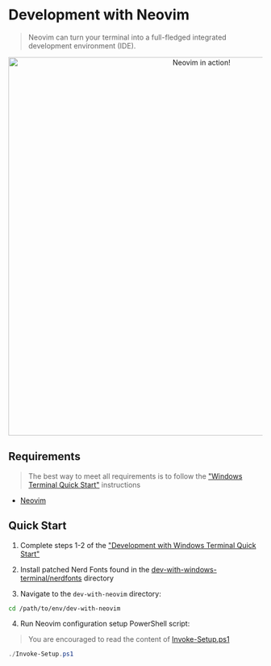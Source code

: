 Development with Neovim
=======================
> Neovim can turn your terminal into a full-fledged integrated development environment (IDE).

<div align="center">
    <a href="https://gyazo.com/57ccdc67266ee53eb6911a3a9b75be58"><img id="screenshot" alt="Neovim in action!" src="https://i.gyazo.com/57ccdc67266ee53eb6911a3a9b75be58.gif" width="750"/></a>
</div>

Requirements
------------
> The best way to meet all requirements is to follow the ["Windows Terminal Quick Start"](https://github.com/jhwohlgemuth/env/tree/master/dev-with-windows-terminal#quick-start) instructions
- [Neovim](https://neovim.io/)

Quick Start
-----------
1. Complete steps 1-2 of the ["Development with Windows Terminal Quick Start"](https://github.com/jhwohlgemuth/env/tree/master/dev-with-windows-terminal#quick-start)

2. Install patched Nerd Fonts found in the [dev-with-windows-terminal/nerdfonts](../dev-with-windows-terminal/nerdfonts) directory

3. Navigate to the `dev-with-neovim` directory:

```bash
cd /path/to/env/dev-with-neovim
```

4. Run Neovim configuration setup PowerShell script:
> You are encouraged to read the content of [Invoke-Setup.ps1](./Invoke-Setup.ps1)

```powershell
./Invoke-Setup.ps1
```